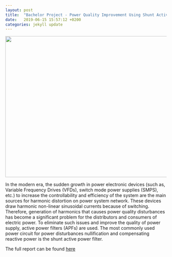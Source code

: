 ```yaml
---
layout: post
title:  "Bachelor Project - Power Quality Improvement Using Shunt Active Power Filter"
date:   2019-06-15 15:57:12 +0200
categories: jekyll update
---
```


<img src="{{site.baseurl}}/assets/BE.png" width="750" height="440">

In the modern era, the sudden growth in power electronic devices (such as, Variable Frequency Drives (VFDs), switch mode power supplies (SMPS), etc.) to increase the controllability and efficiency of the system are the main sources for harmonic distortion on power system network. These devices draw harmonic non-linear sinusoidal currents because of switching. Therefore, generation of harmonics that causes power quality disturbances has become a significant problem for the distributors and consumers of electric power. To eliminate such issues and improve the quality of power supply, active power filters (APFs) are used. The most commonly used power circuit for power disturbances nullification and compensating reactive power is the shunt active power filter.

The full report can be found [here]({{site.baseurl}}/assets/SAPF_Report_Final_v2.pdf)

[jekyll-docs]: https://jekyllrb.com/docs/home
[jekyll-gh]:   https://github.com/jekyll/jekyll
[jekyll-talk]: https://talk.jekyllrb.com/
